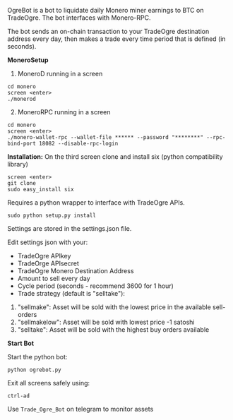 OgreBot is a bot to liquidate daily Monero miner earnings to BTC on TradeOgre.
The bot interfaces with Monero-RPC.

The bot sends an on-chain transaction to your TradeOgre destination address every day, then makes a trade every time period that is defined (in seconds).

**MoneroSetup**

1) MoneroD running in a screen
```
cd monero
screen <enter>
./monerod
```

2) MoneroRPC running in a screen
```
cd monero
screen <enter>
./monero-wallet-rpc --wallet-file ****** --password "********" --rpc-bind-port 18082 --disable-rpc-login
```

**Installation:**
On the third screen clone and install six (python compatibility library)
```
screen <enter>
git clone
sudo easy_install six
```

Requires a python wrapper to interface with TradeOgre APIs.
```
sudo python setup.py install
```

Settings are stored in the settings.json file.

Edit settings json with your:
- TradeOgre APIkey
- TradeOrge APIsecret
- TradeOgre Monero Destination Address
- Amount to sell every day
- Cycle period (seconds - recommend 3600 for 1 hour)
- Trade strategy (default is "selltake"):
1) "sellmake": Asset will be sold with the lowest price in the available sell-orders
2) "sellmakelow": Asset will be sold with lowest price -1 satoshi
3) "selltake": Asset will be sold with the highest buy orders available

**Start Bot**

Start the python bot:
```
python ogrebot.py
```

Exit all screens safely using:
```
ctrl-ad
```


Use `Trade_Ogre_Bot` on telegram to monitor assets
